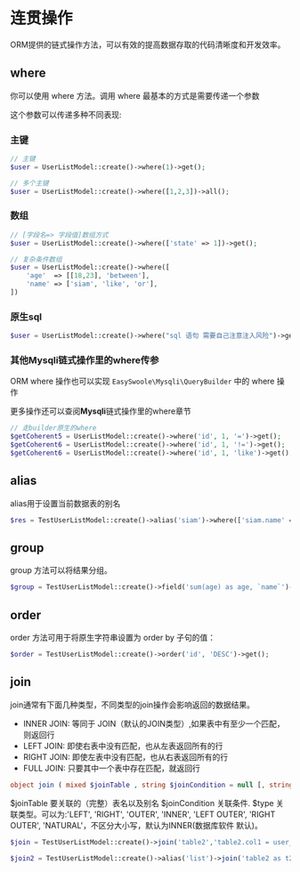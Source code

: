# 连贯操作

ORM提供的链式操作方法，可以有效的提高数据存取的代码清晰度和开发效率。

## where

你可以使用 where 方法。调用 where 最基本的方式是需要传递一个参数

这个参数可以传递多种不同表现:

### 主键

```php
// 主键
$user = UserListModel::create()->where(1)->get();

// 多个主键
$user = UserListModel::create()->where([1,2,3])->all();
```

### 数组

```php
// [字段名=> 字段值]数组方式
$user = UserListModel::create()->where(['state' => 1])->get();

// 复杂条件数组
$user = UserListModel::create()->where([
    'age'  => [[18,23], 'between'],
    'name' => ['siam', 'like', 'or'],
])
```

### 原生sql

```php
$user = UserListModel::create()->where("sql 语句 需要自己注意注入风险")->get();
```

### 其他**Mysqli**链式操作里的where传参

ORM where 操作也可以实现 `EasySwoole\Mysqli\QueryBuilder` 中的 where 操作

更多操作还可以查阅**Mysqli**链式操作里的where章节

```php
// 走builder原生的where
$getCoherent5 = UserListModel::create()->where('id', 1, '=')->get();
$getCoherent6 = UserListModel::create()->where('id', 1, '!=')->get();
$getCoherent6 = UserListModel::create()->where('id', 1, 'like')->get();
```

## alias

alias用于设置当前数据表的别名

```php
$res = TestUserListModel::create()->alias('siam')->where(['siam.name' => 'test'])->all();
```

## group

group 方法可以将结果分组。

```php
$group = TestUserListModel::create()->field('sum(age) as age, `name`')->group('name')->all(null);
```

## order

order 方法可用于将原生字符串设置为 order by 子句的值：

```php
$order = TestUserListModel::create()->order('id', 'DESC')->get();
```

## join

join通常有下面几种类型，不同类型的join操作会影响返回的数据结果。

- INNER JOIN: 等同于 JOIN（默认的JOIN类型）,如果表中有至少一个匹配，则返回行
- LEFT JOIN: 即使右表中没有匹配，也从左表返回所有的行
- RIGHT JOIN: 即使左表中没有匹配，也从右表返回所有的行
- FULL JOIN: 只要其中一个表中存在匹配，就返回行

```php
object join ( mixed $joinTable , string $joinCondition = null [, string $type = 'INNER'] )
```

$joinTable 要关联的（完整）表名以及别名
$joinCondition 关联条件.
$type 关联类型。可以为:'LEFT', 'RIGHT', 'OUTER', 'INNER', 'LEFT OUTER', 'RIGHT OUTER', 'NATURAL'，不区分大小写，默认为INNER(数据库软件 默认)。

```php
$join = TestUserListModel::create()->join('table2','table2.col1 = user_list.col2')->get();

$join2 = TestUserListModel::create()->alias('list')->join('table2 as t2','t2.col1 = list.col2')->get();
```
